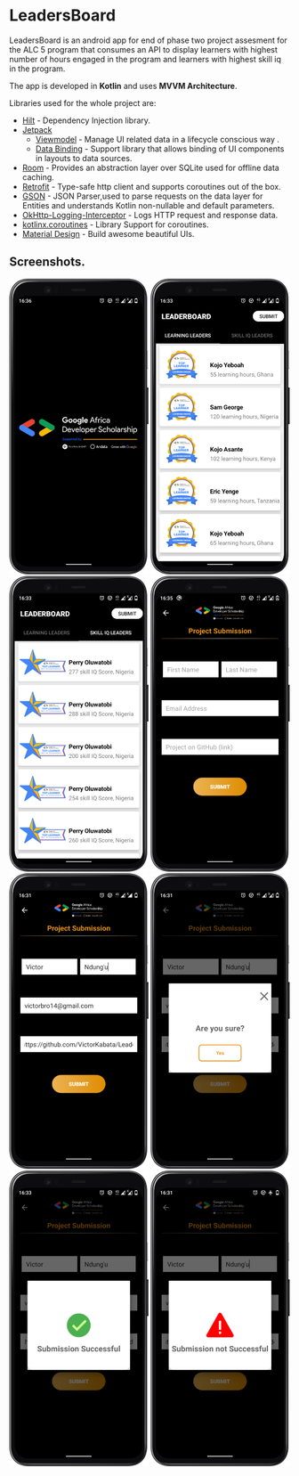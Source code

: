 # LeadersBoard
 LeadersBoard is an android app for end of phase two project assesment for the ALC 5 program that consumes an API to display learners with highest number of hours engaged in the program and learners with highest skill iq in the program.

 The app is developed in **Kotlin** and uses **MVVM Architecture**.

Libraries used for the whole project are:

- [Hilt](https://github.com/google/hilt) - Dependency Injection library.
- [Jetpack](https://developer.android.com/jetpack)
  - [Viewmodel](https://developer.android.com/topic/libraries/architecture/viewmodel) - Manage UI related data in a lifecycle conscious way .
  - [Data Binding](https://developer.android.com/topic/libraries/data-binding) - Support library that allows binding of UI components in  layouts to data sources.
- [Room]() - Provides an abstraction layer over SQLite used for offline data caching.
- [Retrofit](https://square.github.io/retrofit/) - Type-safe http client 
and supports coroutines out of the box.  
- [GSON](https://github.com/square/gson) - JSON Parser,used to parse 
requests on the data layer for Entities and understands Kotlin non-nullable 
and default parameters.
- [OkHttp-Logging-Interceptor](https://github.com/square/okhttp/blob/master/okhttp-logging-interceptor/README.md) - Logs HTTP request and response data.
- [kotlinx.coroutines](https://github.com/Kotlin/kotlinx.coroutines) - Library Support for coroutines.
- [Material Design](https://material.io/develop/android/docs/getting-started/) - Build awesome beautiful UIs.

## Screenshots.
<img src="screenshots/splash_screen.png" width="250"/>   <img src="screenshots/fragment1.png" width="250"/>  <img src="screenshots/fragment2.png" width="250"/>   <img src="screenshots/submission_blank.png" width="250"/>  <img src="screenshots/submission_filled.png" width="250"/>   <img src="screenshots/submission_confirmation.png" width="250"/>  <img src="screenshots/submission_successful.png" width="250"/>   <img src="screenshots/submission_failed.png" width="250"/>

